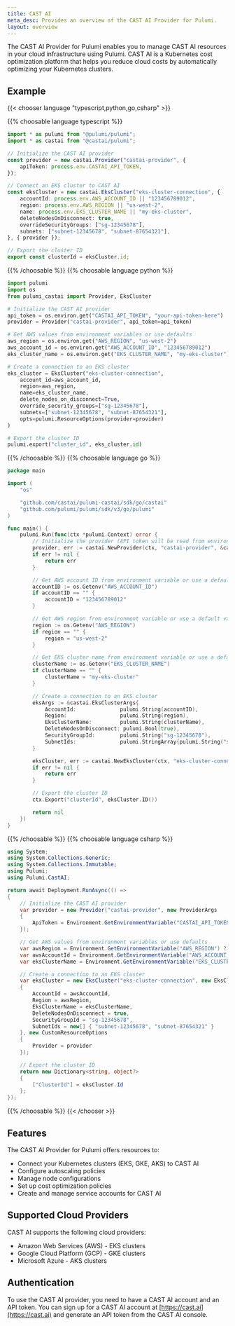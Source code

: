 ```yaml
---
title: CAST AI
meta_desc: Provides an overview of the CAST AI Provider for Pulumi.
layout: overview
---
```


The CAST AI Provider for Pulumi enables you to manage CAST AI resources in your cloud infrastructure using Pulumi. CAST AI is a Kubernetes cost optimization platform that helps you reduce cloud costs by automatically optimizing your Kubernetes clusters.

## Example

{{< chooser language "typescript,python,go,csharp" >}}

{{% choosable language typescript %}}

```typescript
import * as pulumi from "@pulumi/pulumi";
import * as castai from "@castai/pulumi";

// Initialize the CAST AI provider
const provider = new castai.Provider("castai-provider", {
    apiToken: process.env.CASTAI_API_TOKEN,
});

// Connect an EKS cluster to CAST AI
const eksCluster = new castai.EksCluster("eks-cluster-connection", {
    accountId: process.env.AWS_ACCOUNT_ID || "123456789012",
    region: process.env.AWS_REGION || "us-west-2",
    name: process.env.EKS_CLUSTER_NAME || "my-eks-cluster",
    deleteNodesOnDisconnect: true,
    overrideSecurityGroups: ["sg-12345678"],
    subnets: ["subnet-12345678", "subnet-87654321"],
}, { provider });

// Export the cluster ID
export const clusterId = eksCluster.id;
```

{{% /choosable %}}
{{% choosable language python %}}

```python
import pulumi
import os
from pulumi_castai import Provider, EksCluster

# Initialize the CAST AI provider
api_token = os.environ.get("CASTAI_API_TOKEN", "your-api-token-here")
provider = Provider("castai-provider", api_token=api_token)

# Get AWS values from environment variables or use defaults
aws_region = os.environ.get("AWS_REGION", "us-west-2")
aws_account_id = os.environ.get("AWS_ACCOUNT_ID", "123456789012")
eks_cluster_name = os.environ.get("EKS_CLUSTER_NAME", "my-eks-cluster")

# Create a connection to an EKS cluster
eks_cluster = EksCluster("eks-cluster-connection",
    account_id=aws_account_id,
    region=aws_region,
    name=eks_cluster_name,
    delete_nodes_on_disconnect=True,
    override_security_groups=["sg-12345678"],
    subnets=["subnet-12345678", "subnet-87654321"],
    opts=pulumi.ResourceOptions(provider=provider)
)

# Export the cluster ID
pulumi.export("cluster_id", eks_cluster.id)
```

{{% /choosable %}}
{{% choosable language go %}}

```go
package main

import (
	"os"

	"github.com/castai/pulumi-castai/sdk/go/castai"
	"github.com/pulumi/pulumi/sdk/v3/go/pulumi"
)

func main() {
	pulumi.Run(func(ctx *pulumi.Context) error {
		// Initialize the provider (API token will be read from environment variable CASTAI_API_TOKEN)
		provider, err := castai.NewProvider(ctx, "castai-provider", &castai.ProviderArgs{})
		if err != nil {
			return err
		}

		// Get AWS account ID from environment variable or use a default value
		accountID := os.Getenv("AWS_ACCOUNT_ID")
		if accountID == "" {
			accountID = "123456789012"
		}

		// Get AWS region from environment variable or use a default value
		region := os.Getenv("AWS_REGION")
		if region == "" {
			region = "us-west-2"
		}

		// Get EKS cluster name from environment variable or use a default value
		clusterName := os.Getenv("EKS_CLUSTER_NAME")
		if clusterName == "" {
			clusterName = "my-eks-cluster"
		}

		// Create a connection to an EKS cluster
		eksArgs := &castai.EksClusterArgs{
			AccountId:              pulumi.String(accountID),
			Region:                 pulumi.String(region),
			EksClusterName:         pulumi.String(clusterName),
			DeleteNodesOnDisconnect: pulumi.Bool(true),
			SecurityGroupId:        pulumi.String("sg-12345678"),
			SubnetIds:              pulumi.StringArray{pulumi.String("subnet-12345678"), pulumi.String("subnet-87654321")},
		}

		eksCluster, err := castai.NewEksCluster(ctx, "eks-cluster-connection", eksArgs, pulumi.Provider(provider))
		if err != nil {
			return err
		}

		// Export the cluster ID
		ctx.Export("clusterId", eksCluster.ID())

		return nil
	})
}
```

{{% /choosable %}}
{{% choosable language csharp %}}

```csharp
using System;
using System.Collections.Generic;
using System.Collections.Immutable;
using Pulumi;
using Pulumi.CastAI;

return await Deployment.RunAsync(() =>
{
    // Initialize the CAST AI provider
    var provider = new Provider("castai-provider", new ProviderArgs
    {
        ApiToken = Environment.GetEnvironmentVariable("CASTAI_API_TOKEN")
    });

    // Get AWS values from environment variables or use defaults
    var awsRegion = Environment.GetEnvironmentVariable("AWS_REGION") ?? "us-west-2";
    var awsAccountId = Environment.GetEnvironmentVariable("AWS_ACCOUNT_ID") ?? "123456789012";
    var eksClusterName = Environment.GetEnvironmentVariable("EKS_CLUSTER_NAME") ?? "my-eks-cluster";

    // Create a connection to an EKS cluster
    var eksCluster = new EksCluster("eks-cluster-connection", new EksClusterArgs
    {
        AccountId = awsAccountId,
        Region = awsRegion,
        EksClusterName = eksClusterName,
        DeleteNodesOnDisconnect = true,
        SecurityGroupId = "sg-12345678",
        SubnetIds = new[] { "subnet-12345678", "subnet-87654321" }
    }, new CustomResourceOptions
    {
        Provider = provider
    });

    // Export the cluster ID
    return new Dictionary<string, object?>
    {
        ["ClusterId"] = eksCluster.Id
    };
});
```

{{% /choosable %}}
{{< /chooser >}}

## Features

The CAST AI Provider for Pulumi offers resources to:

* Connect your Kubernetes clusters (EKS, GKE, AKS) to CAST AI
* Configure autoscaling policies
* Manage node configurations
* Set up cost optimization policies
* Create and manage service accounts for CAST AI

## Supported Cloud Providers

CAST AI supports the following cloud providers:

* Amazon Web Services (AWS) - EKS clusters
* Google Cloud Platform (GCP) - GKE clusters
* Microsoft Azure - AKS clusters

## Authentication

To use the CAST AI provider, you need to have a CAST AI account and an API token. You can sign up for a CAST AI account at [https://cast.ai](https://cast.ai) and generate an API token from the CAST AI console.
